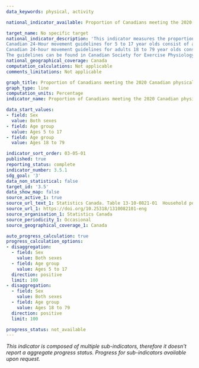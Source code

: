 ```yaml
---
data_keywords: physical, activity

national_indicator_available: Proportion of Canadians meeting the 2020 Canadian physical activity guidelines

target_name: No specific target
national_indicator_description: 'This indicator measures the proportion of Canadians meeting the 2020 Canadian physical activity guidelines. <br><br>
Canadian 24-Hour movement guidelines for 5 to 17 year olds consist of accumulating at least 60 minutes of moderate- to vigorous-intensity physical activity daily. <br><br>
Canadian 24-hour movement guidelines for adults 18 to 79 year olds consist of accumulating at least 150 minutes of moderate- to vigorous-intensity aerobic physical activity per week. <br><br>
The guidelines can be found in Canadian Society for Exercise Physiology. Canadian 24-Hour Movement Guidelines. Ottawa, ON. 2020. <a href="https://csepguidelines.ca/">https://csepguidelines.ca/</a>' 
national_geographical_coverage: Canada
computation_calculations: Not applicable
comments_limitations: Not applicable

graph_title: Proportion of Canadians meeting the 2020 Canadian physical activity guidelines 
graph_type: line
computation_units: Percentage
indicator_name: Proportion of Canadians meeting the 2020 Canadian physical activity guidelines

data_start_values:
- field: Sex
  value: Both sexes
- field: Age group
  value: Ages 5 to 17
- field: Age group
  value: Ages 18 to 79

indicator_sort_order: 03-05-01
published: true
reporting_status: complete
indicator_number: 3.5.1
sdg_goal: '3'
data_non_statistical: false
target_id: '3.5'
data_show_map: false
source_active_1: true
source_url_text_1: Statistics Canada. Table 13-10-0821-01  Household population meeting/not meeting the 2020 Canadian physical activity guidelines
source_url_1: https://doi.org/10.25318/1310082101-eng
source_organisation_1: Statistics Canada
source_periodicity_1: Occasional
source_geographical_coverage_1: Canada

auto_progress_calculation: true
progress_calculation_options:
- disaggregation:
  - field: Sex
    value: Both sexes
  - field: Age group
    value: Ages 5 to 17
  direction: positive
  limit: 100
- disaggregation:
  - field: Sex
    value: Both sexes
  - field: Age group
    value: Ages 18 to 79
  direction: positive
  limit: 100

progress_status: not_available
---
```

<i>This indicator is composed of multiple sub-indicators, therefore it doesn't report a aggregate progress status. Progress for sub-indicators available upon request.</i>